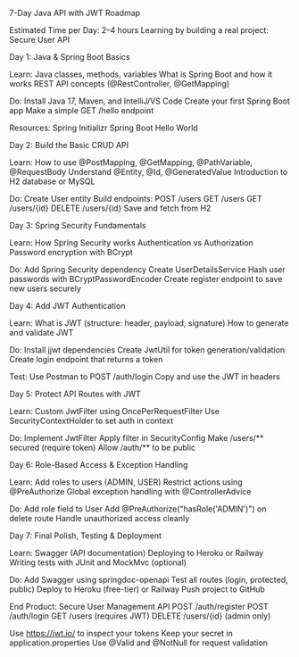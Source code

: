 7-Day Java API with JWT Roadmap

Estimated Time per Day: 2–4 hours
Learning by building a real project: Secure User API

Day 1: Java & Spring Boot Basics

Learn:
    Java classes, methods, variables
    What is Spring Boot and how it works
    REST API concepts (@RestController, @GetMapping)

Do:
    Install Java 17, Maven, and IntelliJ/VS Code
    Create your first Spring Boot app
    Make a simple GET /hello endpoint

Resources:
    Spring Initializr
    Spring Boot Hello World

Day 2: Build the Basic CRUD API

Learn:
    How to use @PostMapping, @GetMapping, @PathVariable, @RequestBody
    Understand @Entity, @Id, @GeneratedValue
    Introduction to H2 database or MySQL

Do:
    Create User entity
    Build endpoints:
    POST /users
    GET /users
    GET /users/{id}
    DELETE /users/{id}
    Save and fetch from H2

Day 3: Spring Security Fundamentals

Learn:
    How Spring Security works
    Authentication vs Authorization
    Password encryption with BCrypt

Do:
    Add Spring Security dependency
    Create UserDetailsService
    Hash user passwords with BCryptPasswordEncoder
    Create register endpoint to save new users securely

Day 4: Add JWT Authentication

Learn:
    What is JWT (structure: header, payload, signature)
    How to generate and validate JWT

Do:
    Install jjwt dependencies
    Create JwtUtil for token generation/validation
    Create login endpoint that returns a token

Test:
    Use Postman to POST /auth/login
    Copy and use the JWT in headers

Day 5: Protect API Routes with JWT

Learn:
    Custom JwtFilter using OncePerRequestFilter
    Use SecurityContextHolder to set auth in context

Do:
    Implement JwtFilter
    Apply filter in SecurityConfig
    Make /users/** secured (require token)
    Allow /auth/** to be public

Day 6: Role-Based Access & Exception Handling

Learn:
    Add roles to users (ADMIN, USER)
    Restrict actions using @PreAuthorize
    Global exception handling with @ControllerAdvice

Do:
    Add role field to User
    Add @PreAuthorize("hasRole('ADMIN')") on delete route
    Handle unauthorized access cleanly

Day 7: Final Polish, Testing & Deployment

Learn:
    Swagger (API documentation)
    Deploying to Heroku or Railway
    Writing tests with JUnit and MockMvc (optional)

Do:
    Add Swagger using springdoc-openapi
    Test all routes (login, protected, public)
    Deploy to Heroku (free-tier) or Railway
    Push project to GitHub

End Product: Secure User Management API
    POST /auth/register
    POST /auth/login
    GET /users (requires JWT)
    DELETE /users/{id} (admin only)


Use https://jwt.io/ to inspect your tokens
Keep your secret in application.properties
Use @Valid and @NotNull for request validation

